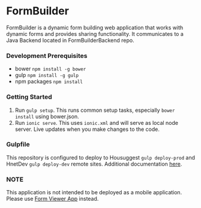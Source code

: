 FormBuilder
===========

FormBuilder is a dynamic form building web application that works with dynamic forms and provides sharing functionality. It communicates to a Java Backend located in FormBuilderBackend repo.

### Development Prerequisites
- bower `npm install -g bower`
- gulp `npm install -g gulp`
- npm packages `npm install`

### Getting Started
1. Run `gulp setup`. This runs common setup tasks, especially `bower install` using bower.json.
2. Run `ionic serve`. This uses `ionic.xml` and will serve as local node server. Live updates when you make changes to the code.

### Gulpfile
This repository is configured to deploy to Housuggest `gulp deploy-prod` and HnetDev `gulp deploy-dev` remote sites. Additional documentation [here](https://github.com/DataAnalyticsinStudentHands/DASH-Documentation/blob/master/Code%20Development/Frontend/App-Deployment-to-web-server.md).

### NOTE
This application is not intended to be deployed as a mobile application. Please use [Form Viewer App](https://github.com/DataAnalyticsinStudentHands/FormViewerApp) instead.
